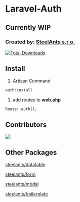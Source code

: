 # Laravel-Auth
## Currently WIP
### Created by: [SteelAnts s.r.o.](https://www.steelants.cz/)

[![Total Downloads](https://img.shields.io/packagist/dt/steelants/auth.svg?style=flat-square)](https://packagist.org/packages/steelants/auth)

## Install
1) Artisan Command 
```bash
auth:install
```
1) add routes to __web.php__
```php
Route::auth();
```

## Contributors
<a href="https://github.com/steelants/laravel-auth/graphs/contributors">
  <img src="https://contrib.rocks/image?repo=steelants/laravel-auth" />
</a>

## Other Packages
[steelants/datatable](https://github.com/steelants/Livewire-DataTable)

[steelants/form](https://github.com/steelants/Laravel-Form)

[steelants/modal](https://github.com/steelants/Livewire-Modal)

[steelants/boilerplate](https://github.com/steelants/Laravel-Boilerplate)